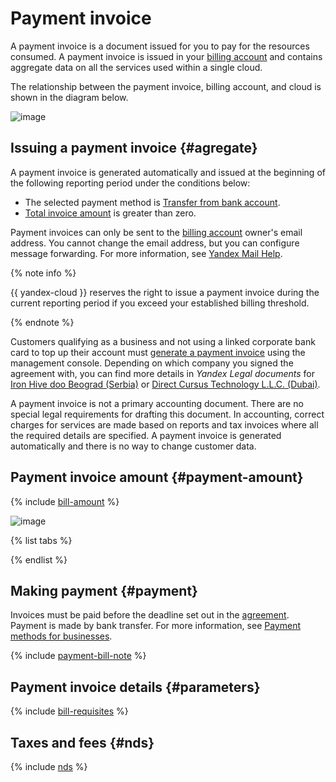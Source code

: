 # Payment invoice

A payment invoice is a document issued for you to pay for the resources consumed. A payment invoice is issued in your [billing account](billing-account.md) and contains aggregate data on all the services used within a single cloud.


The relationship between the payment invoice, billing account, and cloud is shown in the diagram below.

![image](../../_assets/billing/1-1-cloud.png)


## Issuing a payment invoice {#agregate}

A payment invoice is generated automatically and issued at the beginning of the following reporting period under the conditions below:
* The selected payment method is [Transfer from bank account](../payment/payment-methods-business.md).
* [Total invoice amount](#payment-amount) is greater than zero.

Payment invoices can only be sent to the [billing account](billing-account.md) owner's email address. You cannot change the email address, but you can configure message forwarding. For more information, see [Yandex Mail Help](https://yandex.com/support/mail/web/preferences/filters/forwarding.html).

{% note info %}

{{ yandex-cloud }} reserves the right to issue a payment invoice during the current reporting period if you exceed your established billing threshold.

{% endnote %}


Customers qualifying as a business and not using a linked corporate bank card to top up their account must [generate a payment invoice](../operations/pay-the-bill.md#legal-entities) using the management console. Depending on which company you signed the agreement with, you can find more details in _Yandex Legal documents_ for [Iron Hive doo Beograd (Serbia)](https://yandex.com/legal/cloud_customer_agreement/) or [Direct Cursus Technology L.L.C. (Dubai)](https://yandex.com/legal/cloud_customer_agreement_uae/).


A payment invoice is not a primary accounting document. There are no special legal requirements for drafting this document. In accounting, correct charges for services are made based on reports and tax invoices where all the required details are specified. A payment invoice is generated automatically and there is no way to change customer data.

## Payment invoice amount {#payment-amount}

{% include [bill-amount](../_includes/bill-amount.md) %}


![image](../../_assets/billing/formula.png)

{% list tabs %}



{% endlist %}


## Making payment {#payment}

Invoices must be paid before the deadline set out in the [agreement](../concepts/contract.md). Payment is made by bank transfer. For more information, see [Payment methods for businesses](../payment/payment-methods-business.md).

{% include [payment-bill-note](../_includes/payment-bill-note.md) %}

## Payment invoice details {#parameters}

{% include [bill-requisites](../_includes/bill-requisites.md) %}


## Taxes and fees {#nds}

{% include [nds](../_includes/nds.md) %}
